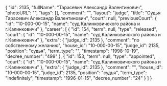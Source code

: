 {
    "id": 2135,
    "fullName": "Тарасевич Александр Валентинович",
    "photoURL": "",
    "tags": [],
    "comment": "",
    "layout": "judge",
    "title": "Судья Тарасевич Александр Валентинович",
    "court": null,
    "previousCourt": {
        "id": "10-000-00-15",
        "name": "суд Калинковичского района и г.Калинковичи"
    },
    "career": [
        {
            "id": 154,
            "term": null,
            "type": "released",
            "court": {
                "id": "10-000-00-15",
                "name": "суд Калинковичского района и г.Калинковичи"
            },
            "extra": {
                "judge_id": 2135
            },
            "comment": "по собственному желанию",
            "house_id": "10-000-00-15",
            "judge_id": 2135,
            "position": "судья",
            "term_type": "",
            "timestamp": "1998-10-19",
            "decree_number": "499"
        },
        {
            "id": 153,
            "term": null,
            "type": "appointed",
            "court": {
                "id": "10-000-00-15",
                "name": "суд Калинковичского района и г.Калинковичи"
            },
            "extra": {
                "judge_id": 2135
            },
            "comment": "",
            "house_id": "10-000-00-15",
            "judge_id": 2135,
            "position": "судья",
            "term_type": "indefinitely",
            "timestamp": "1996-01-15",
            "decree_number": "24"
        }
    ]
}